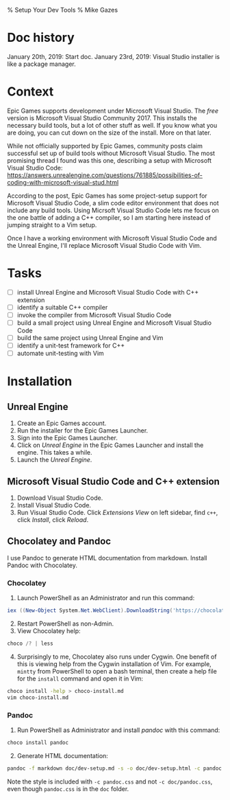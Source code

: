% Setup Your Dev Tools
% Mike Gazes

# Doc history
January 20th, 2019: Start doc.
January 23rd, 2019: Visual Studio installer is like a package manager.

# Context
Epic Games supports development under Microsoft Visual Studio. The *free*
version is Microsoft Visual Studio Community 2017. This installs the necessary
build tools, but a lot of other stuff as well. If you know what you are doing,
you can cut down on the size of the install. More on that later.

While not officially supported by Epic Games, community posts claim successful
set up of build tools without Microsoft Visual Studio. The most promising thread
I found was this one, describing a setup with Microsoft Visual Studio Code:
<https://answers.unrealengine.com/questions/761885/possibilities-of-coding-with-microsoft-visual-stud.html>

According to the post, Epic Games has some project-setup support for Microsoft
Visual Studio Code, a slim code editor environment that does not include any
build tools. Using Micrsoft Visual Studio Code lets me focus on the one battle
of adding a C++ compiler, so I am starting here instead of jumping straight to a
Vim setup.

Once I have a working environment with Microsoft Visual Studio Code and the
Unreal Engine, I'll replace Microsoft Visual Studio Code with Vim.

# Tasks
- [ ] install Unreal Engine and Microsoft Visual Studio Code with C++ extension
- [ ] identify a suitable C++ compiler
- [ ] invoke the compiler from Microsoft Visual Studio Code
- [ ] build a small project using Unreal Engine and Microsoft Visual Studio Code
- [ ] build the same project using Unreal Engine and Vim
- [ ] identify a unit-test framework for C++
- [ ] automate unit-testing with Vim

# Installation
## Unreal Engine
1. Create an Epic Games account.
2. Run the installer for the Epic Games Launcher.
3. Sign into the Epic Games Launcher.
4. Click on *Unreal Engine* in the Epic Games Launcher and install the engine.
   This takes a while.
5. Launch the *Unreal Engine*.


## Microsoft Visual Studio Code and C++ extension
1. Download Visual Studio Code.
2. Install Visual Studio Code.
3. Run Visual Studio Code. Click *Extensions View* on left sidebar, find `c++`,
   click *Install*, click *Reload*.

## Chocolatey and Pandoc
I use Pandoc to generate HTML documentation from markdown. Install Pandoc with
Chocolatey.

### Chocolatey
1. Launch PowerShell as an Administrator and run this command:
```powershell
iex ((New-Object System.Net.WebClient).DownloadString('https://chocolatey.org/install.ps1'))
```
2. Restart PowerShell as non-Admin.
3. View Chocolatey help:
```powershell
choco /? | less
```
4. Surprisingly to me, Chocolatey also runs under Cygwin. One benefit of this
   is viewing help from the Cygwin installation of Vim.
   For example, `mintty` from PowerShell to open a bash terminal, then create a
   help file for the `install` command and open it in Vim:
```bash
choco install -help > choco-install.md
vim choco-install.md
```

### Pandoc
1. Run PowerShell as Administrator and install *pandoc* with this command:
```powershell
choco install pandoc
```
2. Generate HTML documentation:
```bash
pandoc -f markdown doc/dev-setup.md -s -o doc/dev-setup.html -c pandoc.css --toc
```
Note the style is included with `-c pandoc.css` and not `-c doc/pandoc.css`,
even though `pandoc.css` is in the `doc` folder.
